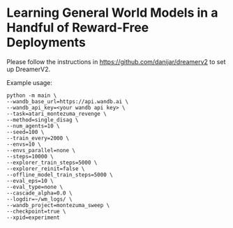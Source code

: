 # Learning General World Models in a Handful of Reward-Free Deployments

Please follow the instructions in https://github.com/danijar/dreamerv2 to set up DreamerV2.

Example usage:
```
python -m main \
--wandb_base_url=https://api.wandb.ai \
--wandb_api_key=<your wandb api key> \
--task=atari_montezuma_revenge \
--method=single_disag \
--num_agents=10 \
--seed=100 \
--train_every=2000 \
--envs=10 \
--envs_parallel=none \
--steps=10000 \
--explorer_train_steps=5000 \
--explorer_reinit=false \
--offline_model_train_steps=5000 \
--eval_eps=10 \
--eval_type=none \
--cascade_alpha=0.0 \
--logdir=~/wm_logs/ \
--wandb_project=montezuma_sweep \
--checkpoint=true \
--xpid=experiment
```

